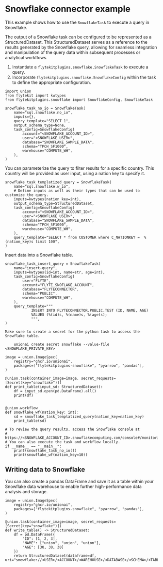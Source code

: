 # Snowflake connector example

This example shows how to use the `SnowflakeTask` to execute a query in Snowflake.

The output of a Snowflake task can be configured to be represented as a StructuredDataset.
This StructuredDataset serves as a reference to the results generated by the Snowflake query,
allowing for seamless integration and manipulation of the query data within subsequent processes or analytical workflows.


1. Instantiate a `flytekitplugins.snowflake.SnowflakeTask` to execute a query.
2. Incorporate `flytekitplugins.snowflake.SnowflakeConfig` within the task to define the appropriate configuration.

```{code-block} python
import union
from flytekit import kwtypes
from flytekitplugins.snowflake import SnowflakeConfig, SnowflakeTask

snowflake_task_no_io = SnowflakeTask(
    name="sql.snowflake.no_io",
    inputs={},
    query_template="SELECT 1",
    output_schema_type=None,
    task_config=SnowflakeConfig(
        account="<SNOWFLAKE_ACCOUNT_ID>",
        user="<SNOWFLAKE_USER>",
        database="SNOWFLAKE_SAMPLE_DATA",
        schema="TPCH_SF1000",
        warehouse="COMPUTE_WH",
    ),
)
```

You can parameterize the query to filter results for a specific country.
This country will be provided as user input, using a nation key to specify it.

```{code-block} python
snowflake_task_templatized_query = SnowflakeTask(
    name="sql.snowflake.w_io",
    # Define inputs as well as their types that can be used to customize the query.
    inputs=kwtypes(nation_key=int),
    output_schema_type=StructuredDataset,
    task_config=SnowflakeConfig(
        account="<SNOWFLAKE_ACCOUNT_ID>",
        user="<SNOWFLAKE_USER>",
        database="SNOWFLAKE_SAMPLE_DATA",
        schema="TPCH_SF1000",
        warehouse="COMPUTE_WH",
    ),
    query_template="SELECT * from CUSTOMER where C_NATIONKEY =  %(nation_key)s limit 100",
)
```

Insert data into a Snowflake table.

```{code-block} python
snowflake_task_insert_query = SnowflakeTask(
    name="insert-query",
    inputs=kwtypes(id=int, name=str, age=int),
    task_config=SnowflakeConfig(
        user="FLYTE",
        account="FLYTE_SNOFLAKE_ACCOUNT",
        database="FLYTECONNECTOR",
        schema="PUBLIC",
        warehouse="COMPUTE_WH",
    ),
    query_template="""
            INSERT INTO FLYTECONNECTOR.PUBLIC.TEST (ID, NAME, AGE)
            VALUES (%(id)s, %(name)s, %(age)s);
            """,
)
```

```{note}
Make sure to create a secret for the python task to access the Snowflake table.

    unionai create secret snowflake --value-file <SNOWFLAKE_PRIVATE_KEY>

```

```{code-block} python
image = union.ImageSpec(
    registry="ghcr.io/unionai",
    packages=["flytekitplugins-snowflake", "pyarrow", "pandas"],
)

@union.task(container_image=image, secret_requests=[Secret(key="snowflake")])
def print_table(input_sd: StructuredDataset):
    df = input_sd.open(pd.DataFrame).all()
    print(df)


@union.workflow
def snowflake_wf(nation_key: int):
    sd = snowflake_task_templatized_query(nation_key=nation_key)
    print_table(sd)

# To review the query results, access the Snowflake console at
# https://<SNOWFLAKE_ACCOUNT_ID>.snowflakecomputing.com/console#/monitoring/queries/detail
# You can also execute the task and workflow locally.
if __name__ == "__main__":
    print(snowflake_task_no_io())
    print(snowflake_wf(nation_key=10))
```

## Writing data to Snowflake

You can also create a pandas  DataFrame and save it as a table within your Snowflake data warehouse to enable
further high-performance data analysis and storage.

```{code-block} python
image = union.ImageSpec(
    registry="ghcr.io/unionai",
    packages=["flytekitplugins-snowflake", "pyarrow", "pandas"],
)

@union.task(container_image=image, secret_requests=[Secret(key="snowflake")])
def write_table() -> StructuredDataset:
    df = pd.DataFrame({
        "ID": [1, 2, 3],
        "NAME": ["union", "union", "union"],
        "AGE": [30, 30, 30]
    })
    return StructuredDataset(dataframe=df, uri="snowflake://<USER>/<ACCOUNT>/<WAREHOUSE>/<DATABASE>/<SCHEMA>/<TABLE>")
```
